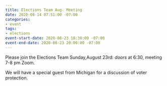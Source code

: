 ```yaml
---
title: Elections Team Aug. Meeting
date: 2020-08-14 07:51:00 -07:00
categories:
- event
tags:
- elections
event-start-date: 2020-08-23 18:30:00 -07:00
event-end-date: 2020-08-23 20:00:00 -07:00
---
```


Please join the Elections Team Sunday,August 23rd: *doors* at 6:30, meeting 7-8 pm Zoom.

We will have a special guest from Michigan for a discussion of voter protection.  

